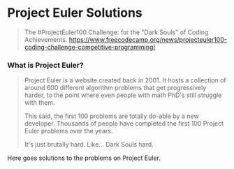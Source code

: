 # Project Euler Solutions

> The #ProjectEuler100 Challenge: for the "Dark Souls" of Coding Achievements.
> https://www.freecodecamp.org/news/projecteuler100-coding-challenge-competitive-programming/

### What is Project Euler?
> Project Euler is a website created back in 2001. It hosts a collection of around 600 different algorithm problems that get progressively harder, to the point where even people with math PhD's still struggle with them.
>
> This said, the first 100 problems are totally do-able by a new developer. Thousands of people have completed the first 100 Project Euler problems over the years.
>
> It's just brutally hard. Like... Dark Souls hard.

Here goes solutions to the problems on Project Euler.

